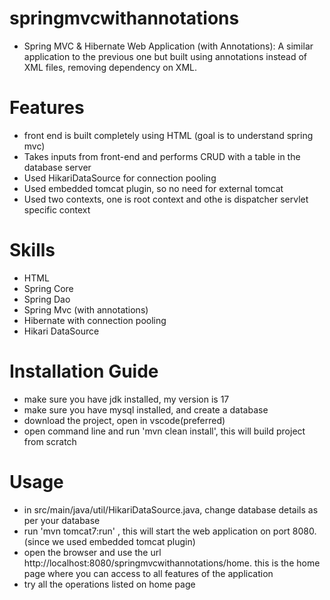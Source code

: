 # springmvcwithannotations

- Spring MVC & Hibernate Web Application (with Annotations): A similar application to the previous one but built using annotations instead of XML files, removing dependency on XML.

# Features

- front end is built completely using HTML (goal is to understand spring mvc)
- Takes inputs from front-end and performs CRUD with a table in the database server
- Used HikariDataSource for connection pooling
- Used embedded tomcat plugin, so no need for external tomcat
- Used two contexts, one is root context and othe is dispatcher servlet specific context

# Skills

- HTML
- Spring Core
- Spring Dao
- Spring Mvc (with annotations)
- Hibernate with connection pooling
- Hikari DataSource

# Installation Guide

- make sure you have jdk installed, my version is 17
- make sure you have mysql installed, and create a database
- download the project, open in vscode(preferred)
- open command line and run 'mvn clean install', this will build project from scratch

# Usage

- in src/main/java/util/HikariDataSource.java, change database details as per your database
- run 'mvn tomcat7:run' , this will start the web application on port 8080. (since we used embedded tomcat plugin)
- open the browser and use the url http://localhost:8080/springmvcwithannotations/home. this is the home page where you can access to all features of the application
- try all the operations listed on home page
